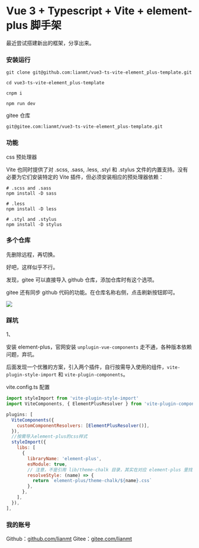 # Vue 3 + Typescript + Vite + element-plus 脚手架

最近尝试搭建新出的框架，分享出来。

### 安装运行

```npm
git clone git@github.com:lianmt/vue3-ts-vite-element_plus-template.git

cd vue3-ts-vite-element_plus-template

cnpm i

npm run dev
```

gitee 仓库
```
git@gitee.com:lianmt/vue3-ts-vite-element_plus-template.git
```

### 功能

css 预处理器

 Vite 也同时提供了对 .scss, .sass, .less, .styl 和 .stylus 文件的内置支持。没有必要为它们安装特定的 Vite 插件，但必须安装相应的预处理器依赖：

 ```
# .scss and .sass
npm install -D sass

# .less
npm install -D less

# .styl and .stylus
npm install -D stylus
```

### 多个仓库

先删除远程，再切换。

好吧，这样似乎不行。

发现，gitee 可以直接导入 github 仓库，添加仓库时有这个选项。

gitee 还有同步 github 代码的功能。在仓库名称右侧，点击刷新按钮即可。

![](https://camo.githubusercontent.com/04e0d9a7a818fb3a9859962702d041e516ee81d76c3b70d2186b1d796dc3d6bb/68747470733a2f2f63646e2e6e6c61726b2e636f6d2f79757175652f302f323032312f706e672f3130333232352f313633343232303237373439332d30336331646530362d663863372d343064632d393332382d6162623135643134303632352e706e67)

### 踩坑

1、

安装 element-plus，官网安装 `unplugin-vue-components` 走不通，各种版本依赖问题，弃坑。

后面发现一个优雅的方案，引入两个插件，自行按需导入使用的组件，`vite-plugin-style-import` 和 `vite-plugin-components`。

vite.config.ts 配置

```javascript
import styleImport from 'vite-plugin-style-import'
import ViteComponents, { ElementPlusResolver } from 'vite-plugin-components'

plugins: [
  ViteComponents({
    customComponentResolvers: [ElementPlusResolver()],
  }),
  //按需导入element-plus的css样式
  styleImport({
    libs: [
      {
        libraryName: 'element-plus',
        esModule: true,
        // 注意，不是引用 lib/theme-chalk 目录，其实在对应 element-plus 里找不到，直接放在外面了
        resolveStyle: (name) => {
          return `element-plus/theme-chalk/${name}.css`
        },
      },
    ],
  }),
],
```

### 我的账号

Github：[github.com/lianmt](https://github.com/lianmt)
Gitee：[gitee.com/lianmt](https://gitee.com/lianmt)
